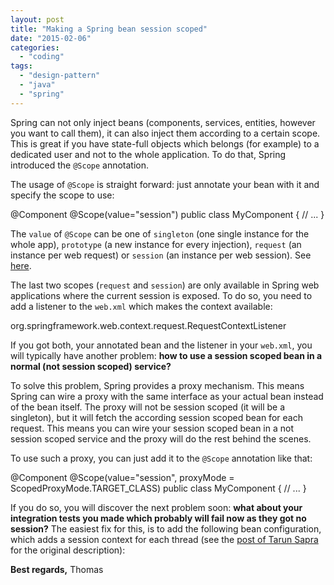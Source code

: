 ```yaml
---
layout: post
title: "Making a Spring bean session scoped"
date: "2015-02-06"
categories: 
  - "coding"
tags: 
  - "design-pattern"
  - "java"
  - "spring"
---
```


Spring can not only inject beans (components, services, entities, however you want to call them), it can also inject them according to a certain scope. This is great if you have state-full objects which belongs (for example) to a dedicated user and not to the whole application. To do that, Spring introduced the `@Scope` annotation.

The usage of `@Scope` is straight forward: just annotate your bean with it and specify the scope to use:

@Component
@Scope(value="session")
public class MyComponent {
    // ...
}

The `value` of `@Scope` can be one of `singleton` (one single instance for the whole app), `prototype` (a new instance for every injection), `request` (an instance per web request) or `session` (an instance per web session). See [here](http://docs.spring.io/spring/docs/current/javadoc-api/org/springframework/context/annotation/Scope.html).

The last two scopes (`request` and `session`) are only available in Spring web applications where the current session is exposed. To do so, you need to add a listener to the `web.xml` which makes the context available:

 org.springframework.web.context.request.RequestContextListener 

If you got both, your annotated bean and the listener in your `web.xml`, you will typically have another problem: **how to use a session scoped bean in a normal (not session scoped) service?**

To solve this problem, Spring provides a proxy mechanism. This means Spring can wire a proxy with the same interface as your actual bean instead of the bean itself. The proxy will not be session scoped (it will be a singleton), but it will fetch the according session scoped bean for each request. This means you can wire your session scoped bean in a not session scoped service and the proxy will do the rest behind the scenes.

To use such a proxy, you can just add it to the `@Scope` annotation like that:

@Component
@Scope(value="session", proxyMode = ScopedProxyMode.TARGET\_CLASS)
public class MyComponent {
    // ...
}

If you do so, you will discover the next problem soon: **what about your integration tests you made which probably will fail now as they got no session?** The easiest fix for this, is to add the following bean configuration, which adds a session context for each thread (see the [post of Tarun Sapra](https://tarunsapra.wordpress.com/2011/06/28/junit-spring-session-and-request-scope-beans/) for the original description):

**Best regards,** Thomas
